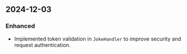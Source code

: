 ## 2024-12-03

### Enhanced
- Implemented token validation in `JokeHandler` to improve security and request authentication.